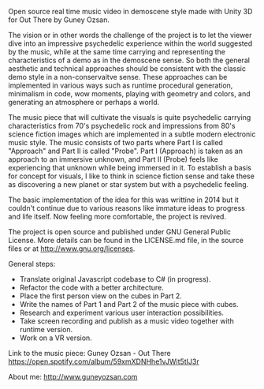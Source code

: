 Open source real time music video in demoscene style made with Unity 3D for Out There by Guney Ozsan.

The vision or in other words the challenge of the project is to let the viewer dive into an impressive psychedelic experience within the world suggested by the music, while at the same time carrying and representing the characteristics of a demo as in the demoscene sense. So both the general aesthetic and technical approaches should be consistent with the classic demo style in a non-conservaitve sense. These approaches can be implemented in various ways such as runtime procedural generation, minimalism in code, wow moments, playing with geometry and colors, and generating an atmosphere or perhaps a world. 

The music piece that will cultivate the visuals is quite psychedelic carrying characteristics from 70's psychedelic rock and impressions from 80's science fiction images which are implemented in a subtle modern electronic music style. The music consists of two parts where Part I is called "Approach" and Part II is called "Probe". Part I (Approach) is taken as an approach to an immersive unknown, and Part II (Probe) feels like experiencing that unknown while being immersed in it. To establish a basis for concept for visuals, I like to think in science fiction sense and take these as discovering a new planet or star system but with a psychedelic feeling.

The basic implementation of the idea for this was writtine in 2014 but it couldn't continue due to various reasons like immature ideas to progress and life itself. Now feeling more comfortable, the project is revived. 

The project is open source and published under GNU General Public License. More details can be found in the LICENSE.md file, in the source files or at <http://www.gnu.org/licenses>.

General steps:
- Translate original Javascript codebase to C# (in progress).
- Refactor the code with a better architecture.
- Place the first person view on the cubes in Part 2.
- Write the names of Part 1 and Part 2 of the music piece with cubes.
- Research and experiment  various user interaction possibilities.
- Take screen recording and publish as a music video together with runtime version.
- Work on a VR version.

Link to the music piece:
Guney Ozsan - Out There
https://open.spotify.com/album/59xmXDNHhe1vJWit5tIJ3r

About me:
http://www.guneyozsan.com